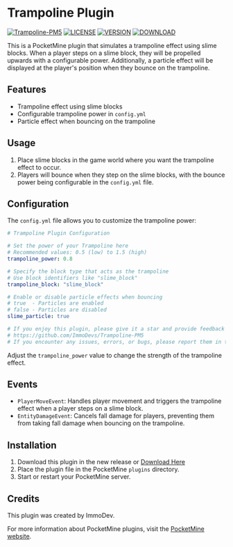 # Trampoline Plugin

[![Trampoline-PM5](https://img.shields.io/badge/Trampoline_PM5-v2.0.0-brightgreen.svg)](https://github.com/ImmoDevs/Trampoline-PM5)
[![LICENSE](https://img.shields.io/badge/license-MIT-blue.svg)](LICENSE)
[![VERSION](https://img.shields.io/badge/version-1.0.0-green.svg)](https://semver.org)
[![DOWNLOAD](https://img.shields.io/github/downloads/ImmoDevs/Trampoline-PM5/latest/total?sort=semver)](https://github.com/ImmoDevs/Trampoline-PM5/releases/tag/Pmmp5)

This is a PocketMine plugin that simulates a trampoline effect using slime blocks. When a player steps on a slime block, they will be propelled upwards with a configurable power. Additionally, a particle effect will be displayed at the player's position when they bounce on the trampoline.

## Features
- Trampoline effect using slime blocks
- Configurable trampoline power in `config.yml`
- Particle effect when bouncing on the trampoline

## Usage
1. Place slime blocks in the game world where you want the trampoline effect to occur.
2. Players will bounce when they step on the slime blocks, with the bounce power being configurable in the `config.yml` file.

## Configuration
The `config.yml` file allows you to customize the trampoline power:
```yaml
# Trampoline Plugin Configuration

# Set the power of your Trampoline here
# Recommended values: 0.5 (low) to 1.5 (high)
trampoline_power: 0.8

# Specify the block type that acts as the trampoline
# Use block identifiers like "slime_block"
trampoline_block: "slime_block"

# Enable or disable particle effects when bouncing
# true  - Particles are enabled
# false - Particles are disabled
slime_particle: true

# If you enjoy this plugin, please give it a star and provide feedback on GitHub:
# https://github.com/ImmoDevs/Trampoline-PM5
# If you encounter any issues, errors, or bugs, please report them in the Issues section on GitHub.
```
Adjust the `trampoline_power` value to change the strength of the trampoline effect.

## Events
- `PlayerMoveEvent`: Handles player movement and triggers the trampoline effect when a player steps on a slime block.
- `EntityDamageEvent`: Cancels fall damage for players, preventing them from taking fall damage when bouncing on the trampoline.

## Installation
1. Download this plugin in the new release or [Download Here](https://github.com/ImmoDevs/Trampoline-PM5/releases/download/v2.0.0/Trampoline-PM5.v2.0.0.phar)
2. Place the plugin file in the PocketMine `plugins` directory.
3. Start or restart your PocketMine server.

## Credits
This plugin was created by ImmoDev.

For more information about PocketMine plugins, visit the [PocketMine website](https://doc.pmmp.io/en/rtfd/).
